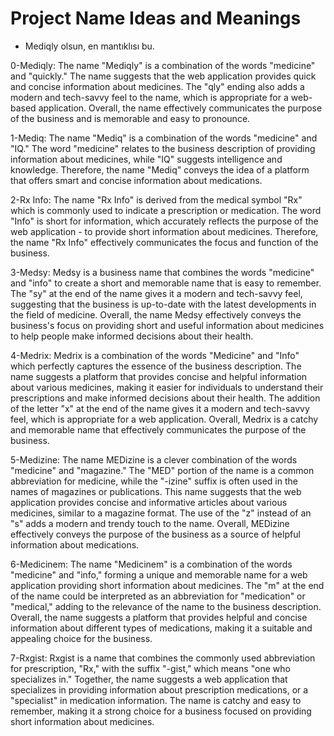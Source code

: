 # Project Name Ideas and Meanings

- Mediqly olsun, en mantıklısı bu.

0-Mediqly: The name "Mediqly" is a combination of the words "medicine" and "quickly." The name suggests that the web application provides quick and concise information about medicines. The "qly" ending also adds a modern and tech-savvy feel to the name, which is appropriate for a web-based application. Overall, the name effectively communicates the purpose of the business and is memorable and easy to pronounce.

1-Mediq: The name "Mediq" is a combination of the words "medicine" and "IQ." The word "medicine" relates to the business description of providing information about medicines, while "IQ" suggests intelligence and knowledge. Therefore, the name "Mediq" conveys the idea of a platform that offers smart and concise information about medications.

2-Rx Info: The name "Rx Info" is derived from the medical symbol "Rx" which is commonly used to indicate a prescription or medication. The word "Info" is short for information, which accurately reflects the purpose of the web application - to provide short information about medicines. Therefore, the name "Rx Info" effectively communicates the focus and function of the business.

3-Medsy: Medsy is a business name that combines the words "medicine" and "info" to create a short and memorable name that is easy to remember. The "sy" at the end of the name gives it a modern and tech-savvy feel, suggesting that the business is up-to-date with the latest developments in the field of medicine. Overall, the name Medsy effectively conveys the business's focus on providing short and useful information about medicines to help people make informed decisions about their health.

4-Medrix: Medrix is a combination of the words "Medicine" and "Info" which perfectly captures the essence of the business description. The name suggests a platform that provides concise and helpful information about various medicines, making it easier for individuals to understand their prescriptions and make informed decisions about their health. The addition of the letter "x" at the end of the name gives it a modern and tech-savvy feel, which is appropriate for a web application. Overall, Medrix is a catchy and memorable name that effectively communicates the purpose of the business.

5-Medizine: The name MEDizine is a clever combination of the words "medicine" and "magazine." The "MED" portion of the name is a common abbreviation for medicine, while the "-izine" suffix is often used in the names of magazines or publications. This name suggests that the web application provides concise and informative articles about various medicines, similar to a magazine format. The use of the "z" instead of an "s" adds a modern and trendy touch to the name. Overall, MEDizine effectively conveys the purpose of the business as a source of helpful information about medications.

6-Medicinem: The name "Medicinem" is a combination of the words "medicine" and "info," forming a unique and memorable name for a web application providing short information about medicines. The "m" at the end of the name could be interpreted as an abbreviation for "medication" or "medical," adding to the relevance of the name to the business description. Overall, the name suggests a platform that provides helpful and concise information about different types of medications, making it a suitable and appealing choice for the business.

7-Rxgist: Rxgist is a name that combines the commonly used abbreviation for prescription, "Rx," with the suffix "-gist," which means "one who specializes in." Together, the name suggests a web application that specializes in providing information about prescription medications, or a "specialist" in medication information. The name is catchy and easy to remember, making it a strong choice for a business focused on providing short information about medicines.
